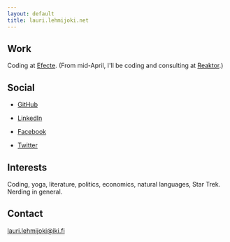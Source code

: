 ```yaml
---
layout: default
title: lauri.lehmijoki.net
---
```

## Work

Coding at [Efecte](http://www.efecte.fi). \(From mid-April, I'll be coding and consulting at [Reaktor](http://www.reaktor.fi).\)

## Social

* [GitHub](https://github.com/laurilehmijoki)

* [LinkedIn](http://fi.linkedin.com/in/laurilehmijoki)

* [Facebook](https://www.facebook.com/lauri.lehmijoki)

* [Twitter](https://twitter.com/#!/laurilehmijoki)

## Interests

Coding, yoga, literature, politics, economics, natural languages, Star Trek. Nerding in general.

## Contact

lauri.lehmijoki@iki.fi
